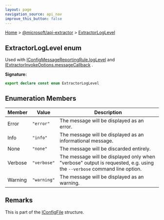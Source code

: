 ```yaml
---
layout: page
navigation_source: api_nav
improve_this_button: false
---
```



[Home](./index.md) &gt; [@microsoft/api-extractor](./api-extractor.md) &gt; [ExtractorLogLevel](./api-extractor.extractorloglevel.md)

## ExtractorLogLevel enum

Used with [IConfigMessageReportingRule.logLevel](./api-extractor.iconfigmessagereportingrule.loglevel.md) and [IExtractorInvokeOptions.messageCallback](./api-extractor.iextractorinvokeoptions.messagecallback.md) .

<b>Signature:</b>

```typescript
export declare const enum ExtractorLogLevel
```

## Enumeration Members

|  Member | Value | Description |
|  --- | --- | --- |
|  Error | <code>&quot;error&quot;</code> | The message will be displayed as an error. |
|  Info | <code>&quot;info&quot;</code> | The message will be displayed as an informational message. |
|  None | <code>&quot;none&quot;</code> | The message will be discarded entirely. |
|  Verbose | <code>&quot;verbose&quot;</code> | The message will be displayed only when "verbose" output is requested, e.g. using the <code>--verbose</code> command line option. |
|  Warning | <code>&quot;warning&quot;</code> | The message will be displayed as an warning. |

## Remarks

This is part of the [IConfigFile](./api-extractor.iconfigfile.md) structure.
